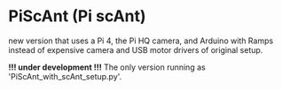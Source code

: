 # PiScAnt (Pi scAnt)
new version that uses a Pi 4, the Pi HQ camera, and Arduino with Ramps instead of expensive camera and USB motor drivers of original setup.

**!!! under development !!!** The only version running as 'PiScAnt_with_scAnt_setup.py'.
